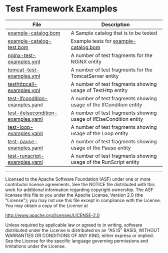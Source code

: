 # Test Framework Examples

| File | Description |
| ---- | ----------- |
| [example-catalog.bom](./example-catalog.bom) | A Sample catalog that is to be tested |
| [example-catalog-test.bom](./example-catalog-test.bom) | Example tests for [example-catalog.bom](./example-catalog.bom) |
| [nginx-test-examples.yml](./nginx-test-examples.yml) | A number of test fragments for the NGiNX entity |
| [tomcat-test-examples.yml](./tomcat-test-examples.yml) | A number of test fragments for the TomcatServer entity |
| [testhttpcall-examples.yml](./testhttpcall-examples.yml) | A number of test fragments showing usage of TestHttp entity |
| [test-ifcondition-examples.yaml](./test-ifcondition-examples.yaml) | A number of test fragments showing usage of the IfCondition entity |
| [test-ifelsecondition-examples.yaml](./test-ifelsecondition-examples.yaml) | A number of test fragments showing usage of IfElseCondition entity |
| [test-loop-examples.yaml](./test-loop-examples.yaml) | A number of test fragments showing usage of the Loop entity |
| [test-pause-examples.yaml](./test-pause-examples.yaml) | A number of test fragments showing usage of the Pause entity |
| [test-runscript-examples.yaml](./test-runscript-examples.yaml) | A number of test fragments showing usage of the RunScript entity |

----
Licensed to the Apache Software Foundation (ASF) under one
or more contributor license agreements.  See the NOTICE file
distributed with this work for additional information
regarding copyright ownership.  The ASF licenses this file
to you under the Apache License, Version 2.0 (the
"License"); you may not use this file except in compliance
with the License.  You may obtain a copy of the License at

 http://www.apache.org/licenses/LICENSE-2.0

Unless required by applicable law or agreed to in writing,
software distributed under the License is distributed on an
"AS IS" BASIS, WITHOUT WARRANTIES OR CONDITIONS OF ANY
KIND, either express or implied.  See the License for the
specific language governing permissions and limitations
under the License.